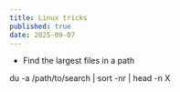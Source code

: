 ```yaml
---
title: Linux tricks
published: true
date: 2025-09-07 
---
```



* Find the largest files in a path 

du -a /path/to/search | sort -nr | head -n X

